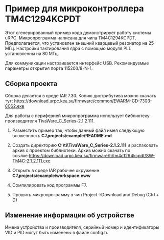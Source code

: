 # Пример для микроконтроллера TM4C1294KCPDT

Этот сгенерированный пример кода демонстрирует работу системы uRPC.
Микропрограмма написана для чипа TM4C1294KCPDT. Предполагается, что
установлен внешний кварцевый резонатор на 25 МГц. Настройки тактирования ядра с помощью модуля  PLL установленны на 80 МГц.

Для коммуникации настраивается интерфейс USB. Рекомендуемые параметры
открытия порта 115200/8-N-1.

## Сборка проекта

Сборка делается в среде IAR 7.30. Копию дистрибутива можно скачать тут: https://download.urpc.kea.su/firmware/common/EWARM-CD-7303-8062.exe 

Для работы с периферией микропрограмма
использует библиотеку производителя TivaWare_C_Series-2.1.2.111. 

1.	Разместить пример так, чтобы данный файл имел следующую вложенность
    **C:\projects\example\README.md**
    
2.  Создать директорию **C:\ti\TivaWare_C_Series-2.1.2.111** и распаковать архив с проектом библиотеки.
    Архив можно скачать по ссылке:https://download.urpc.kea.su/firmware/ti/tm4c1294kcpdt/SW-TM4C-2.1.2.111.exe
    
3.	Открыть в среде IAR рабочее окружение **C:\projects\example\workspace.eww**

4.	Сомпилировать код программы F7.

5.  Прошить микропрограмму в чип Project->Download and Debug (Ctrl + D)

## Изменение информации об устройстве

Имена устройства и производителя, серийный номер и идентификаторы VID и PID могут быть изменены в файле config.h.